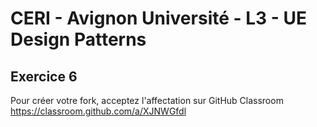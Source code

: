 # CERI - Avignon Université - L3 - UE Design Patterns

## Exercice 6


Pour créer votre fork, acceptez l'affectation sur GitHub Classroom https://classroom.github.com/a/XJNWGfdl

